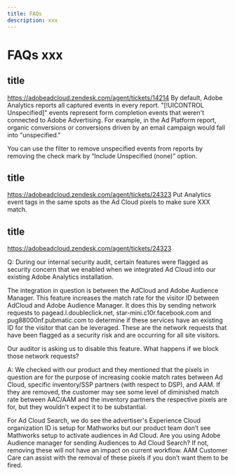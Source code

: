 ```yaml
---
title: FAQs
description: xxx
---
```

# FAQs xxx

## title

https://adobeadcloud.zendesk.com/agent/tickets/14214
By default, Adobe Analytics reports all captured events in every report. "[!UICONTROL Unspecified]" events represent form completion events that weren't connected to Adobe Advertising. For example, in the Ad Platform report, organic conversions or conversions driven by an email campaign would fall into "unspecified."

You can use the filter to remove unspecified events from reports by removing the check mark by “Include Unspecified (none)” option. <!-- Not sure if this is in DSP or in Analytics Workspace -->

## title

https://adobeadcloud.zendesk.com/agent/tickets/24323
Put Analytics event tags in the same spots as the Ad Cloud pixels to make sure XXX match.

## title

https://adobeadcloud.zendesk.com/agent/tickets/24323

Q: During our internal security audit, certain features were flagged as security concern that we enabled when we integrated Ad Cloud into our existing Adobe Analytics installation.

The integration in question is between the AdCloud and Adobe Audience Manager. This feature increases the match rate for the visitor ID between AdCloud and Adobe Audience Manager. It does this by sending network requests to pagead.l.doubleclick.net, star-mini.c10r.facebook.com and pug88000nf.pubmatic.com to determine if these services have an existing ID for the visitor that can be leveraged. These are the network requests that have been flagged as a security risk and are occurring for all site visitors.

Our auditor is asking us to disable this feature. What happens if we block those network requests?

A:  We checked with our product and they mentioned that the pixels in question are for the purpose of increasing cookie match rates between Ad Cloud, specific inventory/SSP partners (with respect to DSP), and AAM.  If they are removed, the customer may see some level of diminished match rate between AAC/AAM and the inventory partners the respective pixels are for, but they wouldn't expect it to be substantial.

For Ad Cloud Search, we do see the advertiser's Experience Cloud organization ID is setup for Mathworks but our product team don’t see Mathworks setup to activate audiences in Ad Cloud. Are you using Adobe Audience manager for sending Audiences to Ad Cloud Search? If not, removing these will not have an impact on current workflow. AAM Customer Care can assist with the removal of these pixels if you don’t want them to be fired. 

